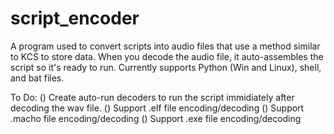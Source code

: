 # script_encoder
A program used to convert scripts into audio files that use a method similar to KCS to store data. When you decode the audio file, it auto-assembles the script so it's ready to run. Currently supports Python (Win and Linux), shell, and bat files. 


To Do: () Create auto-run decoders to run the script immidiately after decoding the wav file.
       () Support .elf file encoding/decoding
       () Support .macho file encoding/decoding
       () Support .exe file encoding/decoding
